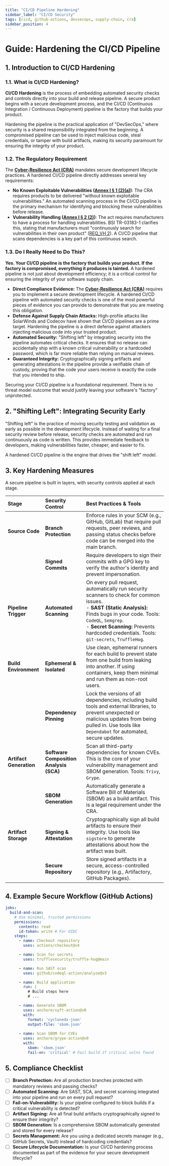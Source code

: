 ```yaml
---
title: "CI/CD Pipeline Hardening"
sidebar_label: "CI/CD Security"
tags: [cicd, github-actions, devsecops, supply-chain, cra]
sidebar_position: 4
---
```

# Guide: Hardening the CI/CD Pipeline

## 1. Introduction to CI/CD Hardening

### 1.1. What is CI/CD Hardening?

**CI/CD Hardening** is the process of embedding automated security checks and controls directly into your build and release pipeline. A secure product begins with a secure development process, and the CI/CD (Continuous Integration / Continuous Deployment) pipeline is the factory that builds your product.

Hardening the pipeline is the practical application of "DevSecOps," where security is a shared responsibility integrated from the beginning. A compromised pipeline can be used to inject malicious code, steal credentials, or tamper with build artifacts, making its security paramount for ensuring the integrity of your product.

### 1.2. The Regulatory Requirement

The **[Cyber-Resilience Act (CRA)](./../../standards/eu/cra-overview.md)** mandates secure development lifecycle practices. A hardened CI/CD pipeline directly addresses several key requirements:

-   **No Known Exploitable Vulnerabilities ([Annex I § 1 (2)(a)][cra_annexI])**: The CRA requires products to be delivered "without known exploitable vulnerabilities." An automated scanning process in the CI/CD pipeline is the primary mechanism for identifying and blocking these vulnerabilities before release.
-   **Vulnerability Handling ([Annex I § 2 (2)][cra_annexI])**: The act requires manufacturers to have a process for handling vulnerabilities. BSI TR-03183-1 clarifies this, stating that manufacturers must "continuously search for vulnerabilities in their own product" ([REQ_VH 2][bsi_tr_03183_p1]). A CI/CD pipeline that scans dependencies is a key part of this continuous search.

### 1.3. Do I Really Need to Do This?

**Yes. Your CI/CD pipeline is the factory that builds your product. If the factory is compromised, everything it produces is tainted.** A hardened pipeline is not just about development efficiency; it is a critical control for ensuring the integrity of your software supply chain.

-   **Direct Compliance Evidence:** The **[Cyber-Resilience Act (CRA)](../../standards/eu/cra-overview.md)** requires you to implement a secure development lifecycle. A hardened CI/CD pipeline with automated security checks is one of the most powerful pieces of evidence you can provide to demonstrate that you are meeting this obligation.
-   **Defense Against Supply Chain Attacks:** High-profile attacks like SolarWinds and Codecov have shown that CI/CD pipelines are a prime target. Hardening the pipeline is a direct defense against attackers injecting malicious code into your trusted product.
-   **Automated Security:** "Shifting left" by integrating security into the pipeline automates critical checks. It ensures that no release can accidentally ship with a known critical vulnerability or a hardcoded password, which is far more reliable than relying on manual reviews.
-   **Guaranteed Integrity:** Cryptographically signing artifacts and generating attestations in the pipeline provide a verifiable chain of custody, proving that the code your users receive is exactly the code that you intended to ship.

Securing your CI/CD pipeline is a foundational requirement. There is no threat model outcome that would justify leaving your software's "factory" unprotected.

## 2. "Shifting Left": Integrating Security Early

"Shifting left" is the practice of moving security testing and validation as early as possible in the development lifecycle. Instead of waiting for a final security review before release, security checks are automated and run continuously as code is written. This provides immediate feedback to developers, making vulnerabilities faster, cheaper, and easier to fix.

A hardened CI/CD pipeline is the engine that drives the "shift left" model.

## 3. Key Hardening Measures

A secure pipeline is built in layers, with security controls applied at each stage.

| Stage | Security Control | Best Practices & Tools |
| :--- | :--- | :--- |
| **Source Code** | **Branch Protection** | Enforce rules in your SCM (e.g., GitHub, GitLab) that require pull requests, peer reviews, and passing status checks before code can be merged into the main branch. |
| | **Signed Commits** | Require developers to sign their commits with a GPG key to verify the author's identity and prevent impersonation. |
| **Pipeline Trigger** | **Automated Scanning** | On every pull request, automatically run security scanners to check for common issues. <br/>- **SAST (Static Analysis):** Finds bugs in your code. Tools: `CodeQL`, `Semgrep`. <br/>- **Secret Scanning:** Prevents hardcoded credentials. Tools: `git-secrets`, `TruffleHog`. |
| **Build Environment** | **Ephemeral & Isolated** | Use clean, ephemeral runners for each build to prevent state from one build from leaking into another. If using containers, keep them minimal and run them as non-root users. |
| | **Dependency Pinning** | Lock the versions of all dependencies, including build tools and external libraries, to prevent unexpected or malicious updates from being pulled in. Use tools like `Dependabot` for automated, secure updates. |
| **Artifact Generation**| **Software Composition Analysis (SCA)** | Scan all third-party dependencies for known CVEs. This is the core of your vulnerability management and SBOM generation. Tools: `Trivy`, `Grype`. |
| | **SBOM Generation** | Automatically generate a Software Bill of Materials (SBOM) as a build artifact. This is a legal requirement under the CRA. |
| **Artifact Storage**| **Signing & Attestation** | Cryptographically sign all build artifacts to ensure their integrity. Use tools like `sigstore` to generate attestations about how the artifact was built. |
| | **Secure Repository** | Store signed artifacts in a secure, access-controlled repository (e.g., Artifactory, GitHub Packages). |

## 4. Example Secure Workflow (GitHub Actions)

```yaml
jobs:
  build-and-scan:
    # Use minimal, trusted permissions
    permissions:
      contents: read
      id-token: write # For OIDC
    steps:
      - name: Checkout repository
        uses: actions/checkout@v4

      - name: Scan for secrets
        uses: trufflesecurity/truffle-hog@main

      - name: Run SAST scan
        uses: github/codeql-action/analyze@v3

      - name: Build application
        run: |
          # Build steps here
          # ...

      - name: Generate SBOM
        uses: anchore/syft-action@v0
        with:
          format: 'cyclonedx-json'
          output-file: 'sbom.json'
      
      - name: Scan SBOM for CVEs
        uses: anchore/grype-action@v0
        with:
          sbom: 'sbom.json'
          fail-on: 'critical' # Fail build if critical vulns found
```

## 5. Compliance Checklist

- [ ] **Branch Protection:** Are all production branches protected with mandatory reviews and passing checks?
- [ ] **Automated Scanning:** Are SAST, SCA, and secret scanning integrated into your pipeline and run on every pull request?
- [ ] **Fail-on-Vulnerability:** Is your pipeline configured to block builds if a critical vulnerability is detected?
- [ ] **Artifact Signing:** Are all final build artifacts cryptographically signed to ensure their integrity?
- [ ] **SBOM Generation:** Is a comprehensive SBOM automatically generated and stored for every release?
- [ ] **Secrets Management:** Are you using a dedicated secrets manager (e.g., GitHub Secrets, Vault) instead of hardcoding credentials?
- [ ] **Secure Lifecycle Documentation:** Is your CI/CD hardening process documented as part of the evidence for your secure development lifecycle?

<!-- Citations -->
[cra_annexI]: https://eur-lex.europa.eu/legal-content/EN/TXT/?uri=CELEX:02024R2847-20241120#anx_I "CRA Annex I – Essential cybersecurity requirements"
[bsi_tr_03183_p1]: https://www.bsi.bund.de/SharedDocs/Downloads/EN/BSI/Publications/TechGuidelines/TR03183/BSI-TR-03183-1-0_9_0.pdf "BSI TR-03183 Part 1: General requirements"